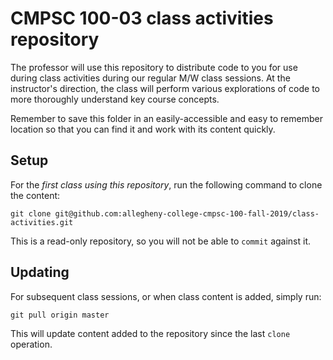 # CMPSC 100-03 class activities repository

The professor will use this repository to distribute code to you for use during class activities during our regular M/W class sessions. At the instructor's direction, the class will perform various explorations of code to more thoroughly understand key course concepts.

Remember to save this folder in an easily-accessible and easy to remember location so that you can find it and work with its content quickly.

## Setup

For the _first class using this repository_, run the following command to clone the content:

```
git clone git@github.com:allegheny-college-cmpsc-100-fall-2019/class-activities.git
```

This is a read-only repository, so you will not be able to `commit` against it.

## Updating

For subsequent class sessions, or when class content is added, simply run:

```
git pull origin master
```

This will update content added to the repository since the last `clone` operation.